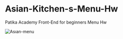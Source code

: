 # Asian-Kitchen-s-Menu-Hw
Patika Academy Front-End for beginners Menu Hw





![Asıan-menu](https://github.com/YYigitGokmen/Asian-Kitchen-s-Menu-Hw/assets/157407435/2f95a824-7e2b-4110-9214-ae3241a2eb76)
